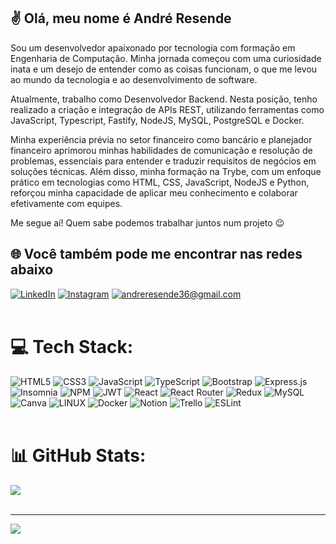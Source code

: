 ## ✌️ Olá, meu nome é André Resende
Sou um desenvolvedor apaixonado por tecnologia com formação em Engenharia de Computação. Minha jornada começou com uma curiosidade inata e um desejo de entender como as coisas funcionam, o que me levou ao mundo da tecnologia e ao desenvolvimento de software.

Atualmente, trabalho como Desenvolvedor Backend. Nesta posição, tenho realizado a criação e integração de APIs REST, utilizando ferramentas como JavaScript, Typescript, Fastify, NodeJS, MySQL, PostgreSQL e Docker.

Minha experiência prévia no setor financeiro como bancário e planejador financeiro aprimorou minhas habilidades de comunicação e resolução de problemas, essenciais para entender e traduzir requisitos de negócios em soluções técnicas. Além disso, minha formação na Trybe, com um enfoque prático em tecnologias como HTML, CSS, JavaScript, NodeJS e Python, reforçou minha capacidade de aplicar meu conhecimento e colaborar efetivamente com equipes.

Me segue aí! Quem sabe podemos trabalhar juntos num projeto 😉

## 🌐 Você também pode me encontrar nas redes abaixo
[![LinkedIn](https://img.shields.io/badge/LinkedIn-%230077B5.svg?logo=linkedin&logoColor=white)](https://linkedin.com/in/andrediasresende) 
[![Instagram](https://img.shields.io/badge/Instagram-%23E4405F.svg?logo=Instagram&logoColor=white)](https://instagram.com/andrediasresende)
[![andreresende36@gmail.com](https://img.shields.io/badge/andreresende%40gmail.com-yellow?style=flat&logo=gmail)](mailto:andreresende36@gmail.com)
<br>
<br>

# 💻 Tech Stack:
![HTML5](https://img.shields.io/badge/html5-%23E34F26.svg?style=for-the-badge&logo=html5&logoColor=white) ![CSS3](https://img.shields.io/badge/css3-%231572B6.svg?style=for-the-badge&logo=css3&logoColor=white) ![JavaScript](https://img.shields.io/badge/javascript-%23323330.svg?style=for-the-badge&logo=javascript&logoColor=%23F7DF1E) ![TypeScript](https://img.shields.io/badge/typescript-%23007ACC.svg?style=for-the-badge&logo=typescript&logoColor=white) ![Bootstrap](https://img.shields.io/badge/bootstrap-%23563D7C.svg?style=for-the-badge&logo=bootstrap&logoColor=white) ![Express.js](https://img.shields.io/badge/express.js-%23404d59.svg?style=for-the-badge&logo=express&logoColor=%2361DAFB) ![Insomnia](https://img.shields.io/badge/Insomnia-black?style=for-the-badge&logo=insomnia&logoColor=5849BE) ![NPM](https://img.shields.io/badge/NPM-%23000000.svg?style=for-the-badge&logo=npm&logoColor=white) ![JWT](https://img.shields.io/badge/JWT-black?style=for-the-badge&logo=JSON%20web%20tokens) ![React](https://img.shields.io/badge/react-%2320232a.svg?style=for-the-badge&logo=react&logoColor=%2361DAFB) ![React Router](https://img.shields.io/badge/React_Router-CA4245?style=for-the-badge&logo=react-router&logoColor=white) ![Redux](https://img.shields.io/badge/redux-%23593d88.svg?style=for-the-badge&logo=redux&logoColor=white) ![MySQL](https://img.shields.io/badge/mysql-%2300f.svg?style=for-the-badge&logo=mysql&logoColor=white) ![Canva](https://img.shields.io/badge/Canva-%2300C4CC.svg?style=for-the-badge&logo=Canva&logoColor=white) ![LINUX](https://img.shields.io/badge/Linux-FCC624?style=for-the-badge&logo=linux&logoColor=black) ![Docker](https://img.shields.io/badge/docker-%230db7ed.svg?style=for-the-badge&logo=docker&logoColor=white) ![Notion](https://img.shields.io/badge/Notion-%23000000.svg?style=for-the-badge&logo=notion&logoColor=white) ![Trello](https://img.shields.io/badge/Trello-%23026AA7.svg?style=for-the-badge&logo=Trello&logoColor=white) ![ESLint](https://img.shields.io/badge/ESLint-4B3263?style=for-the-badge&logo=eslint&logoColor=white)
<br>
<br>

# 📊 GitHub Stats:
![](https://github-readme-stats.vercel.app/api/top-langs/?username=andreresende36&theme=dracula&hide_border=false&include_all_commits=true&count_private=true&layout=compact)
<br>
<br>

---
[![](https://visitcount.itsvg.in/api?id=andreresende36&icon=0&color=3)](https://visitcount.itsvg.in)

<!-- Proudly created with GPRM ( https://gprm.itsvg.in ) -->

